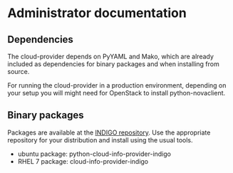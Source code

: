 # Administrator documentation

## Dependencies

The cloud-provider depends on PyYAML and Mako, which are already included as
dependencies for binary packages and when installing from source.

For running the cloud-provider in a production environment, depending on your
setup you will might need for OpenStack to install python-novaclient.

## Binary packages

Packages are available at the [INDIGO repository](http://repo.indigo-datacloud.eu).
Use the appropriate repository for your distribution and install using the usual tools.

* ubuntu package: python-cloud-info-provider-indigo
* RHEL 7 package: cloud-info-provider-indigo
